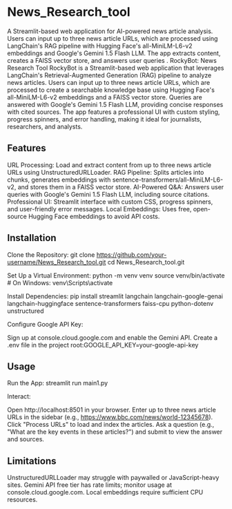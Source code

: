 # News_Research_tool
A Streamlit-based web application for AI-powered news article analysis. Users can input up to three news article URLs, which are processed using LangChain's RAG pipeline with Hugging Face's all-MiniLM-L6-v2 embeddings and Google's Gemini 1.5 Flash LLM. The app extracts content, creates a FAISS vector store, and answers user queries .
RockyBot: News Research Tool
RockyBot is a Streamlit-based web application that leverages LangChain's Retrieval-Augmented Generation (RAG) pipeline to analyze news articles. Users can input up to three news article URLs, which are processed to create a searchable knowledge base using Hugging Face's all-MiniLM-L6-v2 embeddings and a FAISS vector store. Queries are answered with Google's Gemini 1.5 Flash LLM, providing concise responses with cited sources. The app features a professional UI with custom styling, progress spinners, and error handling, making it ideal for journalists, researchers, and analysts.


## Features

URL Processing: Load and extract content from up to three news article URLs using UnstructuredURLLoader.
RAG Pipeline: Splits articles into chunks, generates embeddings with sentence-transformers/all-MiniLM-L6-v2, and stores them in a FAISS vector store.
AI-Powered Q&A: Answers user queries with Google's Gemini 1.5 Flash LLM, including source citations.
Professional UI: Streamlit interface with custom CSS, progress spinners, and user-friendly error messages.
Local Embeddings: Uses free, open-source Hugging Face embeddings to avoid API costs.

## Installation

Clone the Repository:
git clone https://github.com/your-username/News_Research_tool.git
cd News_Research_tool.git


Set Up a Virtual Environment:
python -m venv venv
source venv/bin/activate  # On Windows: venv\Scripts\activate


Install Dependencies:
pip install streamlit langchain langchain-google-genai langchain-huggingface sentence-transformers faiss-cpu python-dotenv unstructured


Configure Google API Key:

Sign up at console.cloud.google.com and enable the Gemini API.
Create a .env file in the project root:GOOGLE_API_KEY=your-google-api-key





## Usage

Run the App:
streamlit run main1.py


Interact:

Open http://localhost:8501 in your browser.
Enter up to three news article URLs in the sidebar (e.g., https://www.bbc.com/news/world-12345678).
Click "Process URLs" to load and index the articles.
Ask a question (e.g., "What are the key events in these articles?") and submit to view the answer and sources.





## Limitations

UnstructuredURLLoader may struggle with paywalled or JavaScript-heavy sites.
Gemini API free tier has rate limits; monitor usage at console.cloud.google.com.
Local embeddings require sufficient CPU resources.

